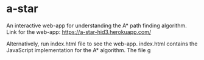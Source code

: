 # a-star
An interactive web-app for understanding the A* path finding algorithm.
Link for the web-app: https://a-star-hid3.herokuapp.com/

Alternatively, run index.html file to see the web-app. index.html contains the JavaScript implementation for the A* algorithm. The file g
